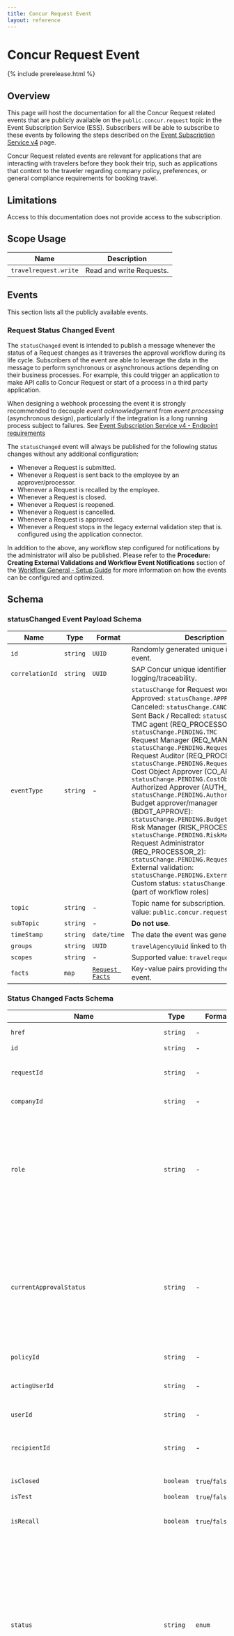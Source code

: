 ```yaml
---
title: Concur Request Event
layout: reference
---
```


# Concur Request Event

{% include prerelease.html %}

## <a name="overview"></a>Overview

This page will host the documentation for all the Concur Request related events that are publicly available on the `public.concur.request` topic in the Event Subscription Service (ESS). Subscribers will be able to subscribe to these events by following the steps described on the [Event Subscription Service v4](/api-reference/ess/v4.event-subscription.html) page.

Concur Request related events are relevant for applications that are interacting with travelers before they book their trip, such as applications that context to the traveler regarding company policy, preferences, or general compliance requirements for booking travel.

## <a name="limitations"></a>Limitations

Access to this documentation does not provide access to the subscription.

## <a name="scope-usage"></a>Scope Usage

|Name|Description|
|---|---|
|`travelrequest.write`|Read and write Requests.|

## <a name="events"></a>Events

This section lists all the publicly available events.

### <a name="status-changed-event"></a>Request Status Changed Event

The `statusChanged` event is intended to publish a message whenever the status of a Request changes as it traverses the approval workflow during its life cycle. Subscribers of the event are able to leverage the data in the message to perform synchronous or asynchronous actions depending on their business processes. For example, this could trigger an application to make API calls to Concur Request or start of a process in a third party application.

When designing a webhook processing the event it is strongly recommended to decouple *event acknowledgement* from *event processing* (asynchronous design), particularly if the integration is a long running process subject to failures. See [Event Subscription Service v4 - Endpoint requirements](/api-reference/ess/v4.event-subscription.html#endpoint-requirements)

The `statusChanged` event will always be published for the following status changes without any additional configuration:

* Whenever a Request is submitted.
* Whenever a Request is sent back to the employee by an approver/processor.
* Whenever a Request is recalled by the employee.
* Whenever a Request is closed.
* Whenever a Request is reopened.
* Whenever a Request is cancelled.
* Whenever a Request is approved.
* Whenever a Request stops in the legacy external validation step that is. configured using the application connector.

In addition to the above, any workflow step configured for notifications by the administrator will also be published. Please refer to the **Procedure: Creating External Validations and Workflow Event Notifications** section of the [Workflow General - Setup Guide](https://www.concurtraining.com/customers/tech_pubs/Docs/_Current/SG_Req/Req_SG_Workflows.pdf) for more information on how the events can be configured and optimized.

## <a name="schema"></a>Schema

### <a name="status-changed-event-payload-schema"></a>statusChanged Event Payload Schema

|Name|Type|Format|Description|
|---|---|---|---|
|`id`|`string`|`UUID`|Randomly generated unique identifier of this event.|
|`correlationId`|`string`|`UUID`|SAP Concur unique identifier used for logging/traceability.|
|`eventType`|`string`|-|`statusChange` for Request workflow updates. <br> Approved: `statusChange.APPROVED` <br> Canceled: `statusChange.CANCELED` <br> Sent Back / Recalled: `statusChange.SENTBACK` <br> TMC agent (REQ_PROCESSOR1): `statusChange.PENDING.TMC` <br> Request Manager (REQ_MANAGER): `statusChange.PENDING.RequestManager` <br> Request Auditor (REQ_PROCESSOR3): `statusChange.PENDING.RequestAuditor` <br> Cost Object Approver (CO_APPROVE): `statusChange.PENDING.CostObjectApprover` <br> Authorized Approver (AUTH_APPROVE): `statusChange.PENDING.AuthorizedApprover` <br> Budget approver/manager (BDGT_APPROVE): `statusChange.PENDING.BudgetManager` <br> Risk Manager (RISK_PROCESSOR): `statusChange.PENDING.RiskManager` <br> Request Administrator (REQ_PROCESSOR_2): `statusChange.PENDING.RequestAdministrator` <br> External validation: `statusChange.PENDING.ExternalValidation` <br> Custom status: `statusChange.PENDING`.`role` (part of workflow roles)|
|`topic`|`string`|-|Topic name for subscription. Supported value: `public.concur.request`|
|`subTopic`|`string`|-|**Do not use**.|
|`timeStamp`|`string`|`date/time`|The date the event was generated in UTC.|
|`groups`|`string`|`UUID`|`travelAgencyUuid` linked to the Request.|
|`scopes`|`string`|-|Supported value: `travelrequest.write`|
|`facts`|`map`|[`Request Facts`](#status-changed-event-payload-facts-schema)|Key-value pairs providing the content of the event.|

### <a name="status-changed-event-payload-facts-schema"></a>Status Changed Facts Schema

|Name|Type|Format|Description|
|---|---|---|---|
|`href`|`string`|-|Hyperlink to the v4 API resource for this Request (based on datacenter).|
|`id`|`string`|-|Unique identifier of the Request.|
|`requestId`|`string`|-|Public key of the Request (unique per customer). This corresponds to the short ID of the Request (alphanumeric).|
|`companyId`|`string`|-|Unique identifier of the company of the traveler, from the profile service.|
|`role`|`string`|-|TMC agent: `TMC` <br>Request Manager: `RequestManager` <br>Request Auditor: `RequestAuditor` <br>Cost Object Approver (COA): `CostObjectApprover` <br>Authorized Approver: `AuthorizedApprover` <br>Budget approver/manager: `BudgetManager` <br>Risk Manager: `RiskManager` <br>Request Administrator: `RequestAdministrator` <br>External validation: `ExternalValidation`|
|`currentApprovalStatus`|`string`|-|Pending TMC agent: `numerical` (example 002003) <br>Pending Request Manager: `Q_PEND` <br>Pending Request Auditor: `Q_PEND` <br>Pending Cost Object Approver: `Q_PECO` <br>Pending Authorized Approver: `Q_PEND` <br>Pending Budget approver/manager: `Q_PBDG` <br>Pending Risk Manager: `Q_PEND` <br>Pending Request Administrator: `Q_PEND` <br>Pending External validation: `Q_EXTV` <br>Pending Custom step: `numerical`|
|`policyId`|`string`|-|Unique identifier of the policy that applies to the Request.|
|`actingUserId`|`string`|-|Unique identifier of the user performing the action. This is not displayed if the action is performed by the Request owner.|
|`userId`|`string`|-|Unique identifier of the owner of the Request.|
|`recipientId`|`string`|-|Unique identifier of the user to whom the Request is pending approval. This is not displayed if the Request is, for example, approved or pending a generic step such as TMC step.|
|`isClosed`|`boolean`|`true`/`false`|If `true`, the Request is at the CLOSED status.|
|`isTest`|`boolean`|`true`/`false`|If `true`, the user is a test user.|
|`isRecall`|`boolean`|`true`/`false`|Is `true` only if the Request is at the SENDBACK status related to a recalled action from the traveler/delegate.|
|`status`|`string`|`enum`|Approved: `APPROVED` <br>Canceled: `CANCELED` <br>Sent Back / Recalled: `SENTBACK` <br>Pending TMC agent: `PendingTMCApproval` <br>Pending Request Manager: `PendingRequestManagerApproval` <br>Request Auditor: `PendingRequestAuditorApproval` <br>Pending Cost Object Approver: `PendingCostObjectApproverApproval` <br>Pending Authorized Approver: `PendingAuthorizedApproverApproval` <br>Pending Budget approver/manager: `PendingBudgetManagerApproval` <br>Pending Risk Manager: `PendingRiskManagerApproval` <br>Pending Request Administrator: `PendingRequestAdministratorApproval` <br>Pending External validation: `PendingExternalValidation`|
|`stepCode`|`String`|`enum`|Code provided by the admin that the client can use to differentiate between the steps. <br>Request Submit: if the target step (the next workflow step that the request stops at) is not configured for notifications, then step code will be `NULL`. <br>Request Send Back or Request Recall - `SENDBACK` <br>Legacy External validation post submit - `EXTVAL` <br>Legacy External validation pre-extract - `EXTVAL` <br>All other cases code step code as configured by admin in workflow configuration will be populated.|
|`entityId`|`String`|`alphanumeric`|Unique Identifier of the Concur Entity. A valid EntityID pattern is [pdt][a-zA-Z0-9] {5,31}. It starts with p - production / d - demo/ t- test. It consists of a-zA-Z0-9 with length at least 5 but no more than 31 characters.|
|`startingStep`| `Object` |-| **Required** Object containing the information of the workflow step(s) the Request is entering into. The field will be present only for events which introduce a new approver.|
|`startingStep.roleCode`| `String` | `String` | **Required** Approver's role code for the workflow step which the Request is entering into.|
|`startingStep.stepInstances`| `Array`  |-| **Required** List of step instances which the Request is entering into.|
|`startingStep.stepInstances.id`| `String`   |-| **Required** Unique identifier of the workflow process step instance which the Request is entering into.|
|`startingStep.stepInstances.assignedUserId`| `UUID`| RFC 4122| **Required** Unique identifier of the User assigned to approve the step which the Request is entering into.|

## <a name="sample-events"></a>Sample Events

---
Request entering manager approval step
```json
{
  "id":"c19290aa-6eba-4f22-9736-ffc9ddfa8e7b",
  "correlationId":"800832c2-9467-4bb8-9c5b-3977d12975e7",
  "eventType":"statusChange.PENDING.RequestManager",
  "topic":"public.concur.request",
  "timeStamp":"2019-01-04T14:06:07.117Z",
  "data":null,
  "subtopic":null,
  "facts":{
    "companyId":"cef1dee9-c4d9-4bd0-9237-01a3978bfda4",
    "isClosed":"false",
    "isTest":"false",
    "isRecall":"false",
    "recipientId":"55b671dd-ee55-4817-a228-90f5077ec61c",
    "requestId":"LLU9",
    "actingUserId":"ee4a3a2a-2f7a-482c-abd6-82435c9b20c4",
    "id":"61BA94410046F747910760EA925A7CE6",
    "href":"https://emea.api.concursolutions.com/travelrequest/v4/requests/61BA94410046F747910760EA925A7CE6",
    "userId":"6136f053-0cfc-49a4-80d2-e20383c27215",
    "entityId":"p006zecvr9",
    "policyId":"F4C8BD31CA9D4D6292795BE687EB9B2A",
    "status":"PendingRequestManagerApproval",
    "role":"RequestManager",
    "currentApprovalStatus":"Q_PEND",
    "stepCode":"PENDMGRA",
    "startingStep": {
      "roleCode":"REQ_MANAGER",
      "stepInstances": [
        {
          "id":"119A78BE1AF51B4580F2E29C5D7DA1D6",
          "assignedUserId":"55b671dd-ee55-4817-a228-90f5077ec61c"
        }
      ]
    }
  }
}
```
---
Request fully approved
```json
{
  "id":"87087aa8-6729-4d8a-804c-85294ab038fc",
  "correlationId":"5ee7f56c-95f8-4bec-8cc4-536161411c74",
  "eventType":"statusChange.APPROVED",
  "topic":"public.concur.request",
  "timeStamp":"2019-01-04T14:06:07.934Z",
  "data":null,
  "subtopic":null,
  "facts":{
    "companyId":"39d88963-dd68-4be2-9a2d-b5843e6247bd",
    "isClosed":"false",
    "isTest":"false",
    "isRecall":"false",
    "requestId":"CN4T",
    "actingUserId":"55b671dd-ee55-4817-a228-90f5077ec61c",
    "id":"E1D6A41596D5B04F87F991E66CFBD3F9",
    "href":"https://emea.api.concursolutions.com/travelrequest/v4/requests/E1D6A41596D5B04F87F991E66CFBD3F9",
    "userId":"6136f053-0cfc-49a4-80d2-e20383c27215",
    "entityId":"p006zecvr9",
    "policyId":"F4C8BD31CA9D4D6292795BE687EB9B2A",
    "status":"APPROVED",
    "role":"",
    "currentApprovalStatus":"",
    "stepCode":"REQAPPR"
  }
}
```
---
Request entering TMC step
```json
{
  "id":"5880f720-c615-46bc-82cf-dda4e17801eb",
  "correlationId":"6ca7794c-bd91-44ae-86ac-d0f59e1f38c7",
  "eventType":"statusChange.PENDING.TMC",
  "topic":"public.concur.request",
  "timeStamp":"2019-02-28T12:26:58.049Z",
  "data":null,
  "subtopic":null,
  "facts":{
    "companyId":"39d88963-dd68-4be2-9a2d-b5843e6247bd",
    "isClosed":"false",
    "isTest":"false",
    "isRecall":"false",
    "requestId":"3334",
    "actingUserId":"6136f053-0cfc-49a4-80d2-e20383c27215",
    "id":"E3DB373BA8A52341AFCA01860B4FC9B6",
    "href":"https://emea.api.concursolutions.com/travelrequest/v4/requests/E3DB373BA8A52341AFCA01860B4FC9B6",
    "userId":"6136f053-0cfc-49a4-80d2-e20383c27215",
    "entityId":"p006zecvr9",
    "policyId":"F4C8BD31CA9D4D6292795BE687EB9B2A",
    "status":"PendingTMCApproval",
    "role":"TMC",
    "currentApprovalStatus":"002003",
    "stepCode":"PENDTMCA"
  }
}
```
---
Request entering or moving in cost object workflow
```json
{
  "id": "a62e3a25-0d2b-4aa4-9246-c4f752edb811",
  "correlationId": "7cc5141a-ad27-4db0-b4d0-03a0321131db",
  "eventType": "statusChange.PENDING.CostObjectApprover",
  "groups": [],
  "topic": "concur.request",
  "timeStamp": "2023-06-02T13:35:19.928Z",
  "data": null,
  "subtopic": null,
  "facts": {
    "currentApprovalStatus": "Q_PECO",
    "role": "CostObjectApprover",
    "isRecall": "false",
    "entityId": "p006zecvr9",
    "userId": "b7700d57-8410-403a-a859-a8721b9450ab",
    "companyId": "ecc83b2a-317d-4c52-91a5-29a86138025c",
    "policyId": "6BF3DD0FCE1A1345BEE690238635A38B",
    "isClosed": "false",
    "processId": "9E16A85822F05C47BA54B8FCE230D598",
    "isTest": "false",
    "startingStep": {
      "roleCode": "CO_APPROVER",
       "stepInstances": [
         {
            "id": "CC291BA850761F4F9555F8556EF437A0",
            "assignedUserId": "e85509aa-6d5c-4570-8a18-841343cd681f"
          },
          {
            "id": "D8A1A77DD40A9F4DA8E6E5F2101AF73A",
            "assignedUserId": "e580f290-113c-426f-8a63-ff7c8528cb9b"
          }
       ]
    },
    "requestId": "FLFQ",
    "actingUserId": "0cab0bde-8eb6-4ffe-80e8-0bf7ef839323",
    "id": "52A7A5FDA5F43D49806B6BF8A3CC1E45",
    "href": "https://us.api.concursolutions.com/travelrequest/v4/requests/52A7A5FDA5F43D49806B6BF8A3CC1E45",
    "status": "PendingCostObjectApproverApproval"
  }
}
```
